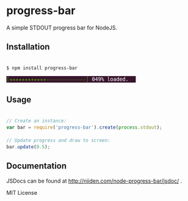 progress-bar
============

A simple STDOUT progress bar for NodeJS.

Installation
------------

```shell

$ npm install progress-bar

```

![[★★★★★★★★★★★★★★★★★★★★★★★★★] 100% loaded.](https://github.com/jussi-kalliokoski/node-progress-bar/raw/master/screenshot.png)

Usage
-----

```javascript

// Create an instance:
var	bar	= require('progress-bar').create(process.stdout);

// Update progress and draw to screen:
bar.update(0.5);

```

Documentation
-------------

JSDocs can be found at http://niiden.com/node-progress-bar/jsdoc/ .

MIT License
